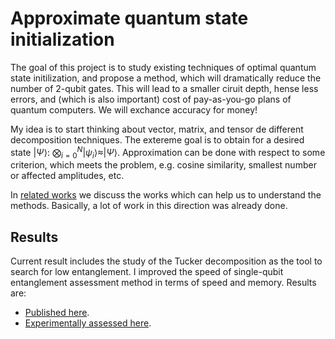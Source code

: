 # Approximate quantum state initialization

The goal of this project is to study existing techniques of optimal quantum state initilization, and propose a method, which will dramatically reduce the number of 2-qubit gates. This will lead to a smaller ciruit depth, hense less errors, and (which is also important) cost of pay-as-you-go plans of quantum computers. We will exchance accuracy for money!


My idea is to start thinking about vector, matrix, and tensor de different decomposition techniques. The extereme goal is to obtain for a desired state $|\Psi\rangle$: $\bigotimes_{i=0}^{N}|\psi_i\rangle\approx|\Psi\rangle$. Approximation can be done with respect to some criterion, which meets the problem, e.g. cosine similarity, smallest number or affected amplitudes, etc.

In [related works](related.md) we discuss the works which can help us to understand the methods. Basically, a lot of work in this direction was already done.

## Results

Current result includes the study of the Tucker decomposition as the tool to search for low entanglement. I improved the speed of single-qubit entanglement assessment method in terms of speed and memory. Results are:
- [Published here](https://www.researchgate.net/publication/361993275_Tucker_Tensor_Decomposition_of_a_Quantum_State_for_Entanglement_Analysis?_sg%5B0%5D=z9pmpxvs2KVqj1nNZUfS7wk-2x59nC3ZXPn_pD8vpc8Rk9W2XLvzrmC-rfUXfsbJyurI521bnwbFf8qycvRv5ZmF7WiVRLyFGjAi-s5N.-hvYTVzf5wDenuD9Gh0MGwoxaVwU6A38ARA4qWYBBWkm2BahelblroBr7Ivq6y_Uwyw56n7z5GJZp9pdVwNp4A).
- [Experimentally assessed here](playground/10%20method%20speed%20assessment.ipynb).

